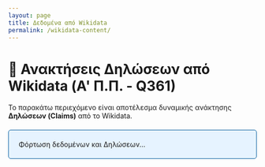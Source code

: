 ```yaml
---
layout: page
title: Δεδομένα από Wikidata
permalink: /wikidata-content/
---
```


# 📜 Ανακτήσεις Δηλώσεων από Wikidata (Α' Π.Π. - Q361)

Το παρακάτω περιεχόμενο είναι αποτέλεσμα δυναμικής ανάκτησης **Δηλώσεων (Claims)** από το Wikidata.

<div id="wikidata-claims-content" style="border: 1px solid #005A9C; padding: 20px; background-color: #E6F3FF; margin-top: 20px; border-radius: 5px;">
  Φόρτωση δεδομένων και Δηλώσεων...
</div>

<script>
// QID: World War I (Q361) - Περισσότερες δηλώσεις για επίδειξη
const QID_DEMO = 'Q361'; 
const WIKIDATA_API_URL = `https://www.wikidata.org/w/api.php?action=wbgetentities&ids=${QID_DEMO}&props=labels|descriptions|claims&languages=el|en&format=json&origin=*`;

const contentDiv = document.getElementById('wikidata-claims-content');

fetch(WIKIDATA_API_URL)
  .then(response => response.json())
  .then(data => {
    const entity = data.entities[QID_DEMO];

    if (!entity || entity.missing === "") {
        contentDiv.innerHTML = `<h3>Δεν βρέθηκαν δεδομένα για το QID: ${QID_DEMO}</h3>`;
        return;
    }

    // 1. Βασικές πληροφορίες
    const label_el = entity.labels.el ? entity.labels.el.value : entity.labels.en.value;
    const description_el = entity.descriptions.el ? entity.descriptions.el.value : entity.descriptions.en.value;

    let html = `<h2>${label_el}</h2>`;
    html += `<p><strong>Περιγραφή:</strong> ${description_el}</p>`;
    html += `<p><strong>Link στο Wikidata:</strong> <a href="https://www.wikidata.org/wiki/${QID_DEMO}">QID: ${QID_DEMO}</a></p><hr>`;
    
    // 2. Εμφάνιση συγκεκριμένων ΔΗΛΩΣΕΩΝ (Claims)

    html += '<h3>Επιλεγμένες Δηλώσεις:</h3><ul>';
    
    // P580: Ημερομηνία έναρξης (start time)
    if (entity.claims && entity.claims.P580) {
      // Λαμβάνουμε την τιμή (value) της πρώτης δήλωσης
      const startTime = entity.claims.P580[0].mainsnak.datavalue.value.time;
      html += `<li><strong>Ημερομηνία Έναρξης (P580):</strong> ${startTime.substring(1, 11)}</li>`; // Αφαίρεση του '+' και ώρας
    }

    // P710: Συμμετέχοντες (participants) - Εμφάνιση του πλήθους
    if (entity.claims && entity.claims.P710) {
      const participantsCount = entity.claims.P710.length;
      html += `<li><strong>Πλήθος Συμμετεχόντων (P710):</strong> ${participantsCount} καταχωρήσεις</li>`;
    }
    
    // P279: Υποκατηγορία του (subclass of)
    if (entity.claims && entity.claims.P279) {
      html += `<li><strong>Υποκατηγορία του (P279):</strong> Διαθέσιμες ${entity.claims.P279.length} δηλώσεις (βλέπε JSON)</li>`;
    }

    html += '</ul>';

    contentDiv.innerHTML = html;

  })
  .catch(error => {
    console.error('Σφάλμα φόρτωσης Wikidata:', error);
    contentDiv.innerHTML = 'Σφάλμα φόρτωσης δεδομένων από το Wikidata API.';
  });
</script>
